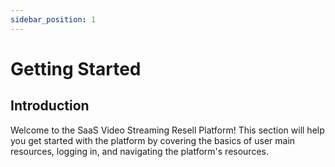 ```yaml
---
sidebar_position: 1
---
```


# Getting Started

## Introduction

Welcome to the SaaS Video Streaming Resell Platform! This section will help you get started with the platform by covering the basics of user main resources, logging in, and navigating the platform's resources.

